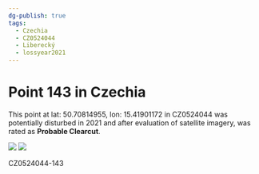 ```yaml
---
dg-publish: true
tags:
  - Czechia
  - CZ0524044
  - Liberecký
  - lossyear2021
---
```


# Point 143 in Czechia

This point at lat: 50.70814955, lon: 15.41901172 in CZ0524044 was potentially disturbed in 2021 and after evaluation of satellite imagery, was rated as **Probable Clearcut**.

<div class='juxtapose' data-showcredits='false'>
<img src='https://baserow-backend-production20240528124524339000000001.s3.amazonaws.com/user_files/dxf0hu2KbOBV6ZzvB3z730XoRY0yZu70_a407cb65ce91088603341312e9841331cc472b2053307f52172ee5eccc81b5b1.png' data-label='October 2019' />
<img src='https://baserow-backend-production20240528124524339000000001.s3.amazonaws.com/user_files/5yC8J1kh6oRNQOOddi8ClwNLRpmbZD2o_361380a5da34e7f0af6112b1fc213ac9879fa6a508f58c6b9fada2dd342f14d2.png' data-label='August 2022' />
</div>

CZ0524044-143